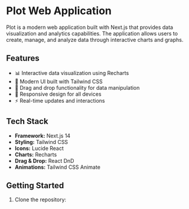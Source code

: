 # Plot Web Application

Plot is a modern web application built with Next.js that provides data visualization and analytics capabilities. The application allows users to create, manage, and analyze data through interactive charts and graphs.

## Features

- 📊 Interactive data visualization using Recharts
- 🎨 Modern UI built with Tailwind CSS
- 🔄 Drag and drop functionality for data manipulation
- 📱 Responsive design for all devices
- ⚡ Real-time updates and interactions

## Tech Stack

- **Framework:** Next.js 14
- **Styling:** Tailwind CSS
- **Icons:** Lucide React
- **Charts:** Recharts
- **Drag & Drop:** React DnD
- **Animations:** Tailwind CSS Animate

## Getting Started

1. Clone the repository:
